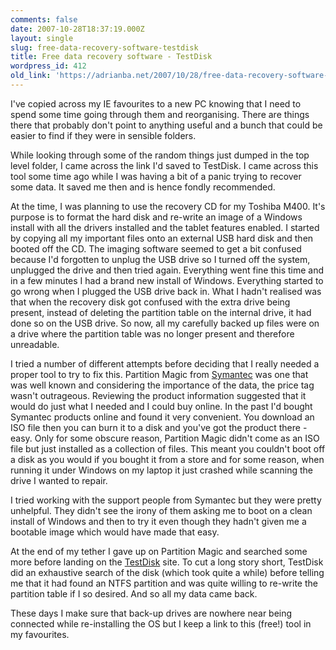 ```yaml
---
comments: false
date: 2007-10-28T18:37:19.000Z
layout: single
slug: free-data-recovery-software-testdisk
title: Free data recovery software - TestDisk
wordpress_id: 412
old_link: 'https://adrianba.net/2007/10/28/free-data-recovery-software-testdisk/'
---
```

I've copied across my IE favourites to a new PC knowing that I need to spend some time going through them and reorganising. There are things there that probably don't point to anything useful and a bunch that could be easier to find if they were in sensible folders.

 

While looking through some of the random things just dumped in the top level folder, I came across the link I'd saved to TestDisk. I came across this tool some time ago while I was having a bit of a panic trying to recover some data. It saved me then and is hence fondly recommended.

 

At the time, I was planning to use the recovery CD for my Toshiba M400. It's purpose is to format the hard disk and re-write an image of a Windows install with all the drivers installed and the tablet features enabled. I started by copying all my important files onto an external USB hard disk and then booted off the CD. The imaging software seemed to get a bit confused because I'd forgotten to unplug the USB drive so I turned off the system, unplugged the drive and then tried again. Everything went fine this time and in a few minutes I had a brand new install of Windows. Everything started to go wrong when I plugged the USB drive back in. What I hadn't realised was that when the recovery disk got confused with the extra drive being present, instead of deleting the partition table on the internal drive, it had done so on the USB drive. So now, all my carefully backed up files were on a drive where the partition table was no longer present and therefore unreadable.

 

I tried a number of different attempts before deciding that I really needed a proper tool to try to fix this. Partition Magic from [Symantec](http://www.symantec.com/) was one that was well known and considering the importance of the data, the price tag wasn't outrageous. Reviewing the product information suggested that it would do just what I needed and I could buy online. In the past I'd bought Symantec products online and found it very convenient. You download an ISO file then you can burn it to a disk and you've got the product there - easy. Only for some obscure reason, Partition Magic didn't come as an ISO file but just installed as a collection of files. This meant you couldn't boot off a disk as you would if you bought it from a store and for some reason, when running it under Windows on my laptop it just crashed while scanning the drive I wanted to repair.

 

I tried working with the support people from Symantec but they were pretty unhelpful. They didn't see the irony of them asking me to boot on a clean install of Windows and then to try it even though they hadn't given me a bootable image which would have made that easy.

 

At the end of my tether I gave up on Partition Magic and searched some more before landing on the [TestDisk](http://www.cgsecurity.org/wiki/TestDisk) site. To cut a long story short, TestDisk did an exhaustive search of the disk (which took quite a while) before telling me that it had found an NTFS partition and was quite willing to re-write the partition table if I so desired. And so all my data came back.

 

These days I make sure that back-up drives are nowhere near being connected while re-installing the OS but I keep a link to this (free!) tool in my favourites.
